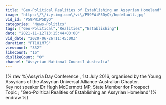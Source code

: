 ```yaml
---
title: "Geo-Political Realities of Establishing an Assyrian Homeland"
image: "https:\/\/i.ytimg.com\/vi\/P59PWiP5DyQ\/hqdefault.jpg"
vid_id: "P59PWiP5DyQ"
categories: "News-Politics"
tags: ["Geo-Political","Realities","Establishing"]
date: "2021-11-12T13:15:44+03:00"
vid_date: "2020-06-26T11:45:00Z"
duration: "PT1H1M7S"
viewcount: "332"
likeCount: "16"
dislikeCount: "0"
channel: "Assyrian National Council Australia"
---
```

{% raw %}Assyria Day Conference , 1st July 2016, organised by the Young Assyrians of the Assyrian Universal Alliance-Australian Chapter.<br />Key not speaker Dr Hugh McDermott MP, State Member for Prospect<br />Topic ; &quot;Geo-Political Realities of Establishing an Assyrian Homeland&quot;{% endraw %}
